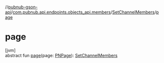 //[pubnub-gson-api](../../../index.md)/[com.pubnub.api.endpoints.objects_api.members](../index.md)/[SetChannelMembers](index.md)/[page](page.md)

# page

[jvm]\
abstract fun [page](page.md)(page: [PNPage](../../../../../pubnub-core/pubnub-core-api/pubnub-core-api/com.pubnub.api.models.consumer.objects/-p-n-page/index.md)): [SetChannelMembers](index.md)
